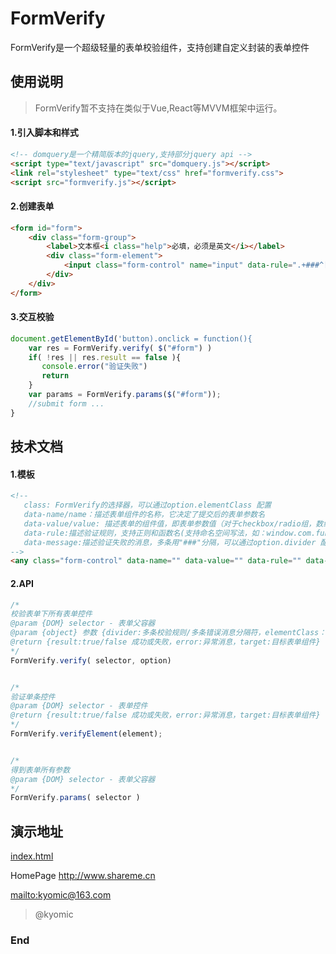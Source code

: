 # FormVerify

FormVerify是一个超级轻量的表单校验组件，支持创建自定义封装的表单控件


## 使用说明
> FormVerify暂不支持在类似于Vue,React等MVVM框架中运行。

#### 1.引入脚本和样式

```html
<!-- domquery是一个精简版本的jquery,支持部分jquery api -->
<script type="text/javascript" src="domquery.js"></script>
<link rel="stylesheet" type="text/css" href="formverify.css">
<script src="formverify.js"></script>
```

#### 2.创建表单
```html
<form id="form">
    <div class="form-group">
        <label>文本框<i class="help">必填，必须是英文</i></label>
        <div class="form-element">
            <input class="form-control" name="input" data-rule=".+###^[a-zA-Z]+$" data-error="必填###只能填英文" />
        </div>
    </div>
</form>
```
#### 3.交互校验
```javascript
document.getElementById('button).onclick = function(){
    var res = FormVerify.verify( $("#form") )
    if( !res || res.result == false ){
       console.error("验证失败")
       return
    }
    var params = FormVerify.params($("#form"));
    //submit form ...
}
```
## 技术文档

#### 1.模板
```html
<!--
   class: FormVerify的选择器，可以通过option.elementClass 配置
   data-name/name：描述表单组件的名称，它决定了提交后的表单参数名
   data-value/value: 描述表单的组件值，即表单参数值（对于checkbox/radio组，数组类型用","分隔）
   data-rule:描述验证规则，支持正则和函数名(支持命名空间写法，如：window.com.func)，多条用"###"分隔，可以通过option.divider 配置
   data-message:描述验证失败的消息，多条用"###"分隔，可以通过option.divider 配置
-->
<any class="form-control" data-name="" data-value="" data-rule="" data-message="" ></any>
```

#### 2.API

```javascript
/*
校验表单下所有表单控件
@param {DOM} selector - 表单父容器
@param {object} 参数 {divider:多条校验规则/多条错误消息分隔符，elementClass：表单组件选择器 }
@return {result:true/false 成功或失败，error:异常消息，target:目标表单组件}  或 Boolean
*/
FormVerify.verify( selector, option)


/*
验证单条控件
@param {DOM} selector - 表单控件
@return {result:true/false 成功或失败，error:异常消息，target:目标表单组件}  或 Boolean
*/
FormVerify.verifyElement(element);


/*
得到表单所有参数
@param {DOM} selector - 表单父容器
*/
FormVerify.params( selector )
```

## 演示地址


[index.html](https://kyomic.github.io/formverify/src/index.html "Editor.md")

HomePage
<http://www.shareme.cn>

[mailto:kyomic@163.com](mailto:kyomic@163.com)
> @kyomic

### End